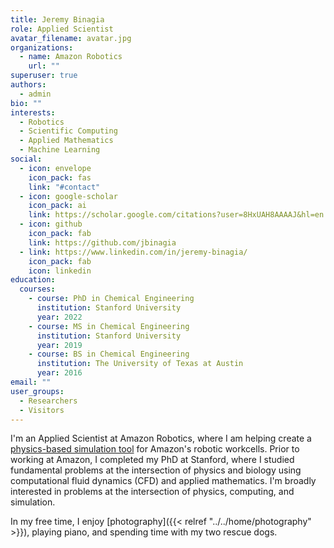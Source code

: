 ```yaml
---
title: Jeremy Binagia
role: Applied Scientist
avatar_filename: avatar.jpg
organizations:
  - name: Amazon Robotics
    url: ""
superuser: true
authors:
  - admin
bio: ""
interests:
  - Robotics
  - Scientific Computing
  - Applied Mathematics
  - Machine Learning
social:
  - icon: envelope
    icon_pack: fas
    link: "#contact"
  - icon: google-scholar
    icon_pack: ai
    link: https://scholar.google.com/citations?user=8HxUAH8AAAAJ&hl=en
  - icon: github
    icon_pack: fab
    link: https://github.com/jbinagia
  - link: https://www.linkedin.com/in/jeremy-binagia/
    icon_pack: fab
    icon: linkedin
education:
  courses:
    - course: PhD in Chemical Engineering
      institution: Stanford University
      year: 2022
    - course: MS in Chemical Engineering
      institution: Stanford University
      year: 2019
    - course: BS in Chemical Engineering
      institution: The University of Texas at Austin
      year: 2016
email: ""
user_groups:
  - Researchers
  - Visitors
---
```

I'm an Applied Scientist at Amazon Robotics, where I am helping create a [physics-based simulation tool](https://www.amazon.science/latest-news/at-amazon-robotics-simulation-gains-traction) for Amazon's robotic workcells. Prior to working at Amazon, 
I completed my PhD at Stanford, where I studied fundamental problems at the intersection of physics and biology using computational fluid dynamics (CFD) and applied mathematics. I'm broadly interested in problems at the intersection of physics, computing, and simulation. 

In my free time, I enjoy [photography]({{< relref "../../home/photography" >}}), playing piano, and spending time with my two rescue dogs. 